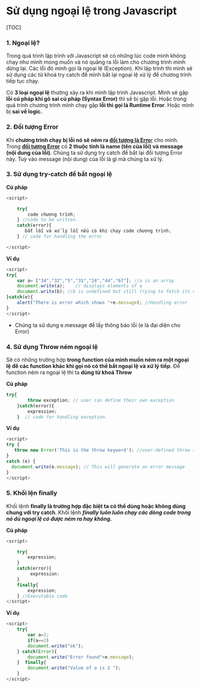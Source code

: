 # Sử dụng ngoại lệ trong Javascript

[TOC]

### 1. Ngoại lệ?

Trong quá trình lập trình với Javascript sẽ có những lúc code mình không chạy như mình mong muốn và nó quăng ra lỗi làm cho chương trình mình dừng lại. Các lỗi đó mình gọi là ngoại lệ (Exception). Khi lập trình thì mình sẽ sử dụng các từ khoá try catch để mình bắt lại ngoại lệ xử lý để chương trình tiếp tục chạy.

Có **3 loại ngoại lệ** thường xảy ra khi mình lập trình Javascript. Mình sẽ gặp **lỗi cú pháp khi gõ sai cú pháp (Syntax Error)** thì sẽ bị gặp lỗi. Hoặc trong quá trình chương trình mình chạy gặp **lỗi thì gọi là Runtime Error**. Hoặc mình bị **sai về logic.**

### 2. Đối tượng Error

Khi **chương trình chạy bị lỗi nó sẽ ném ra <u>đối tượng là Erro**r</u> cho mình. Trong **<u>đối tượng Error</u>** có **2 thuộc tính là name (tên của lỗi) và message (nội dung của lỗi)**. Chúng ta sử dụng try catch để bắt lại đối tượng Error này. Tuỳ vào message (nội dung) của lỗi là gì mà chúng ta xử lý.

### 3. Sử dụng try-catch để bắt ngoại lệ

**Cú pháp**

```js
<script>

    try{  
        code chương trình; 
    } //code to be written.  
    catch(error){  
       bắt lỗi và xử lý lỗi nếu có khi chạy code chương trình; 
    } // code for handling the error

</script>
```

**Ví dụ**

```js
<script>
try{
    var a= ["34","32","5","31","24","44","67"]; //a is an array
    document.write(a);    // displays elements of a
    document.write(b); //b is undefined but still trying to fetch its value. Thus catch block will be invoked
}catch(e){
    alert("There is error which shows "+e.message); //Handling error
}
</script>
```

- Chúng ta sử dụng e.message để lấy thông báo lỗi (e là đại diện cho Error)

### 4. Sử dụng Throw ném ngoại lệ

Sẽ có những trường hợp **trong function của mình muốn ném ra một ngoại lệ để các function khác khi gọi nó có thể bắt ngoại lệ và xử lý tiếp**. Để function ném ra ngoại lệ thì ta **dùng từ khoá Throw**

**Cú pháp**

```js
try{  
        throw exception; // user can define their own exception  
    }catch(error){  
        expression; 
    }  // code for handling exception.
```

**Ví dụ**

```js
<script>  
try {  
   throw new Error('This is the throw keyword'); //user-defined throw statement.  
}  
catch (e) {  
  document.write(e.message); // This will generate an error message  
}  
</script>
```

### 5. Khối lện finally

Khối lệnh **finally là trường hợp đặc biệt ta có thể dùng hoặc không dùng chung với try catch**. Khối lệnh ***finally luôn luôn chạy các dòng code trong nó dù ngoại lệ có được ném ra hay không.***

**Cú pháp**

```js
<script>  

    try{  
        expression;  
    }  
    catch(error){  
         expression;  
    }  
    finally{  
        expression; 
    } //Executable code  
</script>
```

**Ví dụ**

```js
<script>  
    try{  
        var a=2;  
        if(a==2)  
        document.write("ok");  
    } catch(Error){  
        document.write("Error found"+e.message);  
    }  finally{  
        document.write("Value of a is 2 ");  
    }  
</script>
```
